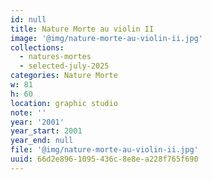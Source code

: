 ```yaml
---
id: null
title: Nature Morte au violin II
image: '@img/nature-morte-au-violin-ii.jpg'
collections:
  - natures-mortes
  - selected-july-2025
categories: Nature Morte
w: 81
h: 60
location: graphic studio
note: ''
year: '2001'
year_start: 2001
year_end: null
file: '@img/nature-morte-au-violin-ii.jpg'
uuid: 66d2e896-1095-436c-8e8e-a228f765f690
---
```


